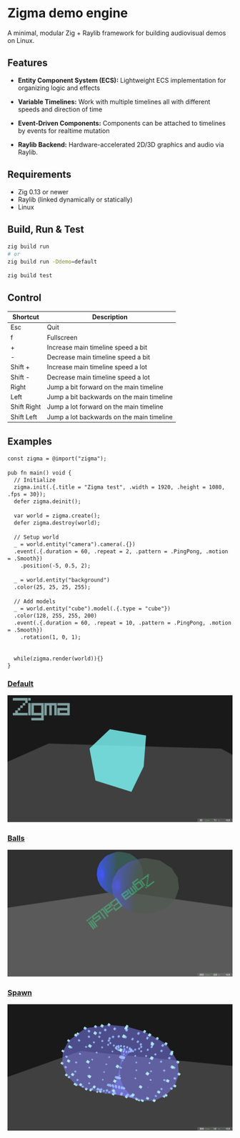 # Zigma demo engine

A minimal, modular Zig + Raylib framework for building audiovisual demos on Linux.

## Features

- **Entity Component System (ECS):**
  Lightweight ECS implementation for organizing logic and effects

- **Variable Timelines:**
  Work with multiple timelines all with different speeds and direction of time

- **Event-Driven Components:**
  Components can be attached to timelines by events for realtime mutation

- **Raylib Backend:**
  Hardware-accelerated 2D/3D graphics and audio via Raylib.

## Requirements

- Zig 0.13 or newer
- Raylib (linked dynamically or statically)
- Linux

## Build, Run & Test

```sh
zig build run
# or
zig build run -Ddemo=default
```
```sh
zig build test
```

## Control

| Shortcut | Description |
| --- | --- |
| Esc | Quit |
| f | Fullscreen |
| + | Increase main timeline speed a bit |
| - | Decrease main timeline speed a bit |
| Shift + | Increase main timeline speed a lot |
| Shift - | Decrease main timeline speed a lot |
| Right | Jump a bit forward on the main timeline |
| Left | Jump a bit backwards on the main timeline |
| Shift Right | Jump a lot forward on the main timeline |
| Shift Left | Jump a lot backwards on the main timeline |

## Examples
```zig
const zigma = @import("zigma");

pub fn main() void {
  // Initialize
  zigma.init(.{.title = "Zigma test", .width = 1920, .height = 1080, .fps = 30});
  defer zigma.deinit();

  var world = zigma.create();
  defer zigma.destroy(world);

  // Setup world
  _ = world.entity("camera").camera(.{})
  .event(.{.duration = 60, .repeat = 2, .pattern = .PingPong, .motion = .Smooth})
    .position(-5, 0.5, 2);

  _ = world.entity("background")
  .color(25, 25, 25, 255);

  // Add models
  _ = world.entity("cube").model(.{.type = "cube"})
  .color(128, 255, 255, 200)
  .event(.{.duration = 60, .repeat = 10, .pattern = .PingPong, .motion = .Smooth})
    .rotation(1, 0, 1);


  while(zigma.render(world)){}
}
```

### [Default](./default/main.zig)
![Screenshot](./default/screenshot.png)

### [Balls](./balls/main.zig)
![Screenshot](./balls/screenshot.png)

### [Spawn](./spawn/main.zig)
![Screenshot](./spawn/screenshot.png)
